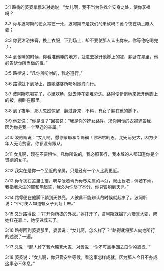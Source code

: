<a id="1"></a>3:1  路得的婆婆拿俄米对她说：“女儿啊，我不当为你找个安身之处，使你享福吗？  

<a id="2"></a>3:2  你与波阿斯的使女常在一处，波阿斯不是我们的亲族吗？他今夜在场上簸大麦；  

<a id="3"></a>3:3  你要沐浴抹膏，换上衣服，下到场上，却不要使那人认出你来。你等他吃喝完了，  

<a id="4"></a>3:4  到他睡的时候，你看准他睡的地方，就进去掀开他脚上的被，躺卧在那里，他必告诉你所当做的事。”  

<a id="5"></a>3:5  路得说：“凡你所吩咐的，我必遵行。”  

<a id="6"></a>3:6  路得就下到场上，照她婆婆所吩咐她的而行。  

<a id="7"></a>3:7  波阿斯吃喝完了，心里欢畅，就去睡在麦堆旁边。路得便悄悄地来掀开他脚上的被，躺卧在那里。  

<a id="8"></a>3:8  到了夜半，那人忽然惊醒，翻过身来，不料，有女子躺在他的脚下。  

<a id="9"></a>3:9  他就说：“你是谁？”回答说：“我是你的婢女路得。求你用你的衣襟遮盖我，因为你是我一个至近的亲属。”  

<a id="10"></a>3:10  波阿斯说：“女儿啊，愿你蒙耶和华赐福！你末后的恩，比先前更大，因为少年人无论贫富，你都没有跟从。  

<a id="11"></a>3:11  女儿啊，现在不要惧怕。凡你所说的，我必照著行，我本城的人都知道你是个贤德的女子。  

<a id="12"></a>3:12  我实在是你一个至近的亲属，只是还有一个人比我更近。  

<a id="13"></a>3:13  你今夜在这里住宿，明早他若肯为你尽亲属的本分，就由他吧；倘若不肯，我指著永生的耶和华起誓，我必为你尽了本分，你只管躺到天亮。”  

<a id="14"></a>3:14  路得便在他脚下躺到天快亮，人彼此不能辨认的时候就起来了。波阿斯说：“不可使人知道有女子到场上来。”  

<a id="15"></a>3:15  又对路得说：“打开你所披的外衣。”她打开了，波阿斯就撮了六簸箕大麦，帮她扛在肩上，她便进城去了。  

<a id="16"></a>3:16  路得回到婆婆那里，婆婆说：“女儿啊，怎么样了？”路得就将那人向她所行的述说了一遍。  

<a id="17"></a>3:17  又说：“那人给了我六簸箕大麦，对我说：‘你不可空手回去见你的婆婆。’”  

<a id="18"></a>3:18  婆婆说：“女儿啊，你只管安坐等候，看这事怎样成就，因为那人今日不办成这事必不休息。”  
